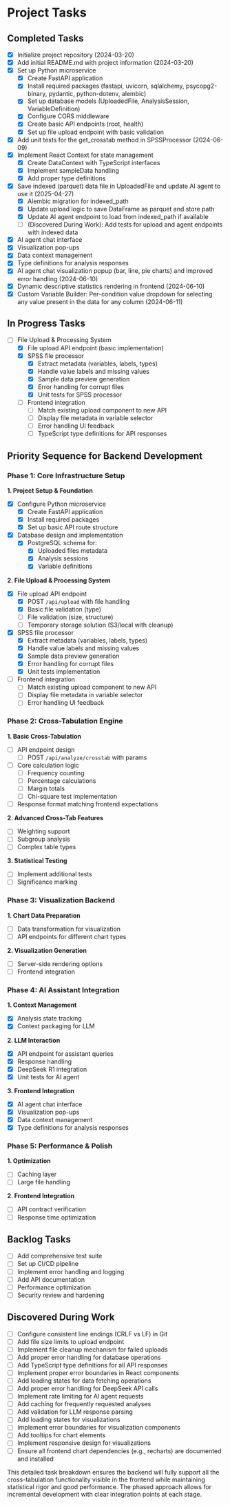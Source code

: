 # Project Tasks

## Completed Tasks
- [x] Initialize project repository (2024-03-20)
- [x] Add initial README.md with project information (2024-03-20)
- [x] Set up Python microservice
  - [x] Create FastAPI application
  - [x] Install required packages (fastapi, uvicorn, sqlalchemy, psycopg2-binary, pydantic, python-dotenv, alembic)
  - [x] Set up database models (UploadedFile, AnalysisSession, VariableDefinition)
  - [x] Configure CORS middleware
  - [x] Create basic API endpoints (root, health)
  - [x] Set up file upload endpoint with basic validation
- [x] Add unit tests for the get_crosstab method in SPSSProcessor (2024-06-09)
- [x] Implement React Context for state management
  - [x] Create DataContext with TypeScript interfaces
  - [x] Implement sampleData handling
  - [x] Add proper type definitions
- [x] Save indexed (parquet) data file in UploadedFile and update AI agent to use it (2025-04-27)
  - [x] Alembic migration for indexed_path
  - [x] Update upload logic to save DataFrame as parquet and store path
  - [x] Update AI agent endpoint to load from indexed_path if available
  - [ ] (Discovered During Work): Add tests for upload and agent endpoints with indexed data
- [x] AI agent chat interface
- [x] Visualization pop-ups
- [x] Data context management
- [x] Type definitions for analysis responses
- [x] AI agent chat visualization popup (bar, line, pie charts) and improved error handling (2024-06-10)
- [x] Dynamic descriptive statistics rendering in frontend (2024-06-10)
- [x] Custom Variable Builder: Per-condition value dropdown for selecting any value present in the data for any column (2024-06-11)

## In Progress Tasks
- [ ] File Upload & Processing System
  - [x] File upload API endpoint (basic implementation)
  - [x] SPSS file processor
    - [x] Extract metadata (variables, labels, types)
    - [x] Handle value labels and missing values
    - [x] Sample data preview generation
    - [x] Error handling for corrupt files
    - [x] Unit tests for SPSS processor
  - [ ] Frontend integration
    - [ ] Match existing upload component to new API
    - [ ] Display file metadata in variable selector
    - [ ] Error handling UI feedback
    - [ ] TypeScript type definitions for API responses

## Priority Sequence for Backend Development

### Phase 1: Core Infrastructure Setup 
**1. Project Setup & Foundation**
- [x] Configure Python microservice
  - [x] Create FastAPI application
  - [x] Install required packages
  - [x] Set up basic API route structure
- [x] Database design and implementation
  - [x] PostgreSQL schema for:
    - [x] Uploaded files metadata
    - [x] Analysis sessions
    - [x] Variable definitions

**2. File Upload & Processing System**
- [x] File upload API endpoint
  - [x] POST `/api/upload` with file handling
  - [x] Basic file validation (type)
  - [ ] File validation (size, structure)
  - [ ] Temporary storage solution (S3/local with cleanup)
- [x] SPSS file processor
  - [x] Extract metadata (variables, labels, types)
  - [x] Handle value labels and missing values
  - [x] Sample data preview generation
  - [x] Error handling for corrupt files
  - [x] Unit tests implementation
- [ ] Frontend integration
  - [ ] Match existing upload component to new API
  - [ ] Display file metadata in variable selector
  - [ ] Error handling UI feedback

### Phase 2: Cross-Tabulation Engine 
**1. Basic Cross-Tabulation**
- [ ] API endpoint design
  - [ ] POST `/api/analyze/crosstab` with params
- [ ] Core calculation logic
  - [ ] Frequency counting
  - [ ] Percentage calculations
  - [ ] Margin totals
  - [ ] Chi-square test implementation
- [ ] Response format matching frontend expectations

**2. Advanced Cross-Tab Features**
- [ ] Weighting support
- [ ] Subgroup analysis
- [ ] Complex table types

**3. Statistical Testing**
- [ ] Implement additional tests
- [ ] Significance marking

### Phase 3: Visualization Backend 
**1. Chart Data Preparation**
- [ ] Data transformation for visualization
- [ ] API endpoints for different chart types

**2. Visualization Generation**
- [ ] Server-side rendering options
- [ ] Frontend integration

### Phase 4: AI Assistant Integration 
**1. Context Management**
- [x] Analysis state tracking
- [x] Context packaging for LLM

**2. LLM Interaction**
- [x] API endpoint for assistant queries
- [x] Response handling
- [x] DeepSeek R1 integration
- [x] Unit tests for AI agent

**3. Frontend Integration**
- [x] AI agent chat interface
- [x] Visualization pop-ups
- [x] Data context management
- [x] Type definitions for analysis responses

### Phase 5: Performance & Polish 
**1. Optimization**
- [ ] Caching layer
- [ ] Large file handling

**2. Frontend Integration**
- [ ] API contract verification
- [ ] Response time optimization

## Backlog Tasks
- [ ] Add comprehensive test suite
- [ ] Set up CI/CD pipeline
- [ ] Implement error handling and logging
- [ ] Add API documentation
- [ ] Performance optimization
- [ ] Security review and hardening

## Discovered During Work
- [ ] Configure consistent line endings (CRLF vs LF) in Git
- [ ] Add file size limits to upload endpoint
- [ ] Implement file cleanup mechanism for failed uploads
- [ ] Add proper error handling for database operations
- [ ] Add TypeScript type definitions for all API responses
- [ ] Implement proper error boundaries in React components
- [ ] Add loading states for data fetching operations
- [ ] Add proper error handling for DeepSeek API calls
- [ ] Implement rate limiting for AI agent requests
- [ ] Add caching for frequently requested analyses
- [ ] Add validation for LLM response parsing
- [ ] Add loading states for visualizations
- [ ] Implement error boundaries for visualization components
- [ ] Add tooltips for chart elements
- [ ] Implement responsive design for visualizations
- [ ] Ensure all frontend chart dependencies (e.g., recharts) are documented and installed

This detailed task breakdown ensures the backend will fully support all the cross-tabulation functionality visible in the frontend while maintaining statistical rigor and good performance. The phased approach allows for incremental development with clear integration points at each stage.
